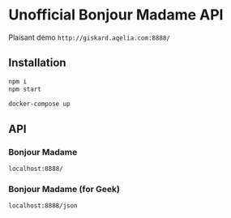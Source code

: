 # Unofficial Bonjour Madame API

Plaisant demo `http://giskard.aqelia.com:8888/`

## Installation

```sh
npm i
npm start

docker-compose up
```

## API
### Bonjour Madame

`localhost:8888/`

### Bonjour Madame (for Geek)

`localhost:8888/json`